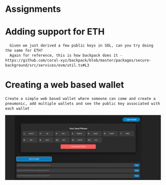 # Assignments
# Adding support for ETH
      Given we just derived a few public keys in SOL, can you try doing the same for ETH?
      Again for reference, this is how backpack does it - https://github.com/coral-xyz/backpack/blob/master/packages/secure-background/src/services/evm/util.ts#L3
      
# Creating a web based wallet
    Create a simple web based wallet where someone can come and create a pneumonic, add multiple wallets and see the public key associated with each wallet


![Web-wallet](<Screenshot from 2024-09-15 04-24-48.png>)